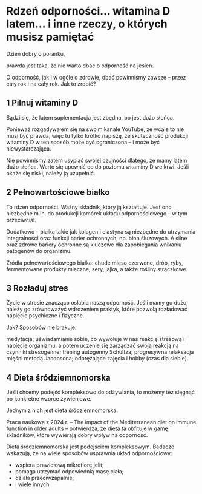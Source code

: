 # Rdzeń odporności… witamina D latem… i inne rzeczy, o których musisz pamiętać

Dzień dobry o poranku,

prawda jest taka, że nie warto dbać o odporność na jesień.

O odporność, jak i w ogóle o zdrowie, dbać powinniśmy zawsze – przez cały rok i na cały rok. Jak to zrobić?

## 1 Pilnuj witaminy D

Sądzi się, że latem suplementacja jest zbędna, bo jest dużo słońca.

Ponieważ rozgadywałem się na swoim kanale YouTube, że wcale to nie musi być prawda, więc tu tylko krótko napiszę, że skuteczność produkcji witaminy D w ten sposób może być ograniczona – i może być niewystarczająca.

Nie powinniśmy zatem usypiać swojej czujności dlatego, że mamy latem dużo słońca. Warto się upewnić co do poziomu witaminy D we krwi. Jeśli okaże się niski, należy ją uzupełnić.

## 2 Pełnowartościowe białko

To rdzeń odporności. Ważny składnik, który ją kształtuje. Jest ono niezbędne m.in. do produkcji komórek układu odpornościowego – w tym przeciwciał.

Dodatkowo – białka takie jak kolagen i elastyna są niezbędne do utrzymania integralności oraz funkcji barier ochronnych, np. błon śluzowych. A silne oraz zdrowe bariery ochronne są kluczowe dla zapobiegania wnikaniu patogenów do organizmu.

Źródła pełnowartościowego białka: chude mięso czerwone, drób, ryby, fermentowane produkty mleczne, sery, jajka, a także rośliny strączkowe.

## 3 Rozładuj stres

Życie w stresie znacząco osłabia naszą odporność. Jeśli mamy go dużo, należy go zrównoważyć wdrożeniem praktyk, które pozwolą rozładować napięcie psychiczne i fizyczne.

Jak? Sposobów nie brakuje:

medytacja; uświadamianie sobie, co wywołuje w nas reakcję stresową i napięcie organizmu, a potem uczenie się zarządzać swoją reakcją na czynniki stresogenne; trening autogenny Schultza; progresywna relaksacja mięśni metodą Jacobsona; odprężające zajęcia i hobby (czas dla siebie).

## 4 Dieta śródziemnomorska

Jeśli chcemy podejść kompleksowo do odżywiania, to możemy też sięgnąć po konkretne wzorce żywieniowe.

Jednym z nich jest dieta śródziemnomorska.

Praca naukowa z 2024 r. – The impact of the Mediterranean diet on immune function in older adults – potwierdza, że dieta ta obfituje w gamę składników, które wywierają dobry wpływ na odporność.

Dieta śródziemnomorska jest podejściem kompleksowym. Badacze wskazują, że na wiele sposobów usprawnia układ odpornościowy:

- wspiera prawidłową mikroflorę jelit;
- pomaga utrzymać odpowiednią masę ciała;
- działa przeciwzapalnie;
- i wiele innych.

